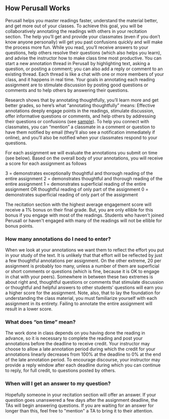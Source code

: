 ## How Perusall Works

Perusall helps you master readings faster, understand the material better, and get more out of your classes. To achieve this goal, you will be collaboratively annotating the readings with others in your recitation section. The help you’ll get and provide your classmates (even if you don’t know anyone personally) will get you past confusions quickly and will make the process more fun. While you read, you’ll receive answers to your questions, help others resolve their questions (which also helps you learn), and advise the instructor how to make class time most productive. You can start a new annotation thread in Perusall by highlighting text, asking a question, or posting a comment; you can also add a reply or comment to an existing thread. Each thread is like a chat with one or more members of your class, and it happens in real time. Your goals in annotating each reading assignment are to stimulate discussion by posting good questions or comments and to help others by answering their questions.

Research shows that by annotating thoughtfully, you’ll learn more and get better grades, so here’s what “annotating thoughtfully” means: Effective annotations deeply engage points in the readings, stimulate discussion, offer informative questions or comments, and help others by addressing their questions or confusions (see [sample](https://perusall.com/downloads/scoring-examples.pdf)). To help you connect with classmates, you can “mention” a classmate in a comment or question to have them notified by email (they’ll also see a notification immediately if online), and you’ll also be notified when your classmates respond to your questions. 

For each assignment we will evaluate the annotations you submit on time (see below). Based on the overall body of your annotations, you will receive a score for each assignment as follows

3 =	demonstrates exceptionally thoughtful and thorough reading of the entire assignment
2 = 	demonstrates thoughtful and thorough reading of the entire assignment
1 =	demonstrates superficial reading of the entire assignment OR thoughtful reading of only part of the assignment
0 = 	demonstrates superficial reading of only part of the assignment

The recitation section with the highest average engagement score will receive a 1% bonus on their final grade. But, you are only ellible for this bonus if you engage with most of the readings. Students who haven't joined Perusall or haven't engaged with many of the readings will not be ellible for bonus points.


### How many annotations do I need to enter?	

When we look at your annotations we want them to reflect the effort you put in your study of the text. It is unlikely that that effort will be reflected by just a few thoughtful annotations per assignment. On the other extreme, 20 per assignment is probably too many, unless a number of them are superficial or short comments or questions (which is fine, because it is OK to engage in chat with your peers). Somewhere in between these two extremes is about right and, thoughtful questions or comments that stimulate discussion or thoughtful and helpful answers to other students’ questions will earn you a higher score for the assignment. Note, also, that to lay the foundation for understanding the class material, you must familiarize yourself with each assignment in its entirety. Failing to annotate the entire assignment will result in a lower score.


### What does “on time” mean?

The work done in class depends on you having done the reading in advance, so it is necessary to complete the reading and post your annotations before the deadline to receive credit. Your instructor may choose to allow a late annotation period during which the credit for your annotations linearly decreases from 100% at the deadline to 0% at the end of the late annotation period. To encourage discourse, your instructor may provide a reply window after each deadline during which you can continue to reply, for full credit, to questions posted by others. 

### When will I get an answer to my question?

Hopefully someone in your recitation section will offer an answer. If your question goes unanswered a few days after the assignment deadline, the TAs will begin answering questions. If you are waiting for an answer for longer than this, feel free to "mention" a TA to bring it to their attention.




